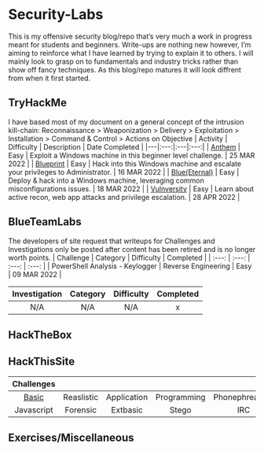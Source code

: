 # Security-Labs
This is my offensive security blog/repo that’s very much a work in progress meant for students and beginners. Write-ups are nothing new however, I’m aiming to reinforce what I have learned by trying to explain it to others. I will mainly look to grasp on to fundamentals and industry tricks rather than show off fancy techniques. As this blog/repo matures it will look diffrent from when it first started.

## TryHackMe
I have based most of my document on a general concept of the intrusion kill-chain:
Reconnaissance > Weaponization > Delivery > Exploitation > Installation > Command & Control > Actions on Objective
| Activity | Difficulty | Description | Date Completed |
|---|:---:|:---|:---:|
| [Anthem](https://github.com/dozmert/Security-Labs/blob/main/TryHackMe/Anthem/readme.md) | Easy | Exploit a Windows machine in this beginner level challenge. | 25 MAR 2022 |
| [Blueprint](https://github.com/dozmert/Security-Labs/blob/main/TryHackMe/Blueprint/readme.md) | Easy | Hack into this Windows machine and escalate your privileges to Administrator. | 16 MAR 2022 |
| [Blue(Eternal)](https://github.com/dozmert/Security-Labs/tree/main/TryHackMe/Blue(Eternal)#readme) | Easy | Deploy & hack into a Windows machine, leveraging common misconfigurations issues. | 18 MAR 2022 |
| [Vulnversity](https://github.com/dozmert/Security-Labs/blob/main/TryHackMe/Vunversity/readme.md) | Easy | Learn about active recon, web app attacks and privilege escalation. | 28 APR 2022 |

## BlueTeamLabs
The developers of site request that writeups for Challenges and Investigations only be posted after content has been retired and is no longer worth points.
| Challenge | Category | Difficulty | Completed |
| :---: | :---: | :---: | :---: |
| PowerShell Analysis - Keylogger | Reverse Engineering | Easy | 09 MAR 2022 |

| Investigation | Category | Difficulty | Completed |
| :---: | :---: | :---: | :---: |
| N/A | N/A | N/A | x |

## HackTheBox

## HackThisSite
| Challenges |  |  |  |  |
| :---: | :---: | :---: | :---: | :---: |
| [Basic](https://github.com/dozmert/Security-Labs/blob/main/HackThisSite/Basic/readme.md) | Reaslistic | Application | Programming | Phonephreaking |
| Javascript | Forensic | Extbasic | Stego | IRC |

## Exercises/Miscellaneous
